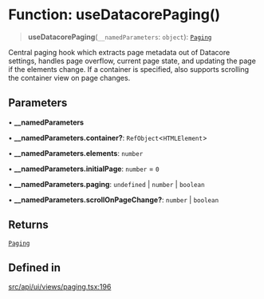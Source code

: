 # Function: useDatacorePaging()

> **useDatacorePaging**(`__namedParameters`: `object`): [`Paging`](../interfaces/Paging.md)

Central paging hook which extracts page metadata out of Datacore settings, handles page overflow, current page state, and updating the page
if the elements change. If a container is specified, also supports scrolling the container view on page changes.

## Parameters

• **\_\_namedParameters**

• **\_\_namedParameters.container?**: `RefObject`\<`HTMLElement`\>

• **\_\_namedParameters.elements**: `number`

• **\_\_namedParameters.initialPage**: `number` = `0`

• **\_\_namedParameters.paging**: `undefined` \| `number` \| `boolean`

• **\_\_namedParameters.scrollOnPageChange?**: `number` \| `boolean`

## Returns

[`Paging`](../interfaces/Paging.md)

## Defined in

[src/api/ui/views/paging.tsx:196](https://github.com/blacksmithgu/datacore/blob/68b5529e5bdbcee81e7112d11ecb8c7d40cbb0f2/src/api/ui/views/paging.tsx#L196)
